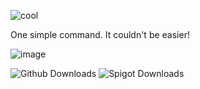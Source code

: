 ![cool](https://user-images.githubusercontent.com/57692478/144762577-ccda5a68-c3ac-4881-9979-df4e7acbc5bb.png)

One simple command. It couldn't be easier!

![image](https://user-images.githubusercontent.com/57692478/144762626-6771c4e7-425d-4b05-8a80-f3189cb6dca3.png)


![Github Downloads](https://img.shields.io/github/downloads/muchtek/EasySpawn/total?color=orange&label=github%20downloads)
![Spigot Downloads](https://pluginbadges.glitch.me/api/v1/dl/spigot%20downloads-orange.svg?spigot=easyspawn.98133&github=muchtek%2FEasySpawn&style=flat)
